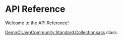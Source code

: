 # API Reference

Welcome to the API Reference! 

[DemoClUwpCommunity.Standard.Collectionsass](UwpCommunity.Standard.Collections.html) class.